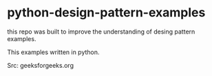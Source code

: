 # python-design-pattern-examples


this repo was built to improve the understanding of desing pattern examples. 




This examples written in python. 





Src: geeksforgeeks.org